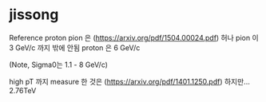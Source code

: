 # jissong

Reference
proton pion 은 (https://arxiv.org/pdf/1504.00024.pdf)
허나 pion 이 3 GeV/c 까지 밖에 안됨
    proton 은  6 GeV/c 

(Note, Sigma0는 1.1 - 8 GeV/c)


high pT 까지 measure 한 것은 (https://arxiv.org/pdf/1401.1250.pdf) 하지만... 2.76TeV
